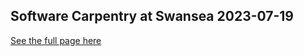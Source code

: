 ## Software Carpentry at Swansea 2023-07-19

[See the full page here](https://sa2c.github.io/2023-07-19-swansea)
